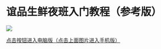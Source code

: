 # 谊品生鲜夜班入门教程（参考版）

[![](https://gitcode.net/GaloisField/WORKFLOWS4COMPANY/-/raw/master/resources/pic/logo/coverpage.jpg)](https://hanwall.github.io/WORKFLOWS4COMPANY/_book/)

[点击按钮进入电脑版（点击上面图片进入手机版）](./index.md)

